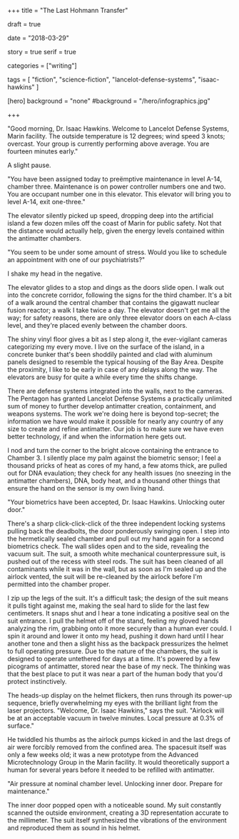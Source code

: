 
+++
title = "The Last Hohmann Transfer"

draft = true

date = "2018-03-29"

story = true
serif = true

categories = ["writing"]

tags = [
     "fiction",
     "science-fiction",
     "lancelot-defense-systems",
     "isaac-hawkins"
     ]

[hero]
background = "none"
#background = "/hero/infographics.jpg"

+++

"Good morning, Dr. Isaac Hawkins. Welcome to Lancelot Defense Systems, Marin
facility. The outside temperature is 12 degrees; wind speed 3 knots; overcast.
Your group is currently performing above average. You are fourteen minutes
early."

A slight pause.

"You have been assigned today to preëmptive maintenance in level A-14, chamber
three. Maintenance is on power controller numbers one and two. You are
occupant number one in this elevator. This elevator will bring you to level
A-14, exit one-three."

The elevator silently picked up speed, dropping deep into the artificial
island a few dozen miles off the coast of Marin for public safety. Not that
the distance would actually help, given the energy levels contained within the
antimatter chambers.

"You seem to be under some amount of stress. Would you like to schedule an
appointment with one of our psychiatrists?"

I shake my head in the negative.

The elevator glides to a stop and dings as the doors slide open. I walk out
into the concrete corridor, following the signs for the third chamber. It's a
bit of a walk around the central chamber that contains the gigawatt nuclear
fusion reactor; a walk I take twice a day. The elevator doesn't get me all the
way; for safety reasons, there are only three elevator doors on each A-class
level, and they're placed evenly between the chamber doors.

The shiny vinyl floor gives a bit as I step along it, the ever-vigilant
cameras categorizing my every move. I live on the surface of the island, in a
concrete bunker that's been shoddily painted and clad with aluminum panels
designed to resemble the typical housing of the Bay Area. Despite the
proximity, I like to be early in case of any delays along the way. The
elevators are busy for quite a while every time the shifts change.

There are defense systems integrated into the walls, next to the cameras. The
Pentagon has granted Lancelot Defense Systems a practically unlimited sum of
money to further develop antimatter creation, containment, and weapons
systems. The work we're doing here is beyond top-secret; the information we
have would make it possible for nearly any country of any size to create and
refine antimatter. Our job is to make sure we have even better technology, if
and when the information here gets out.

I nod and turn the corner to the bright alcove containing the entrance to
Chamber 3. I silently place my palm against the biometric sensor; I feel a
thousand pricks of heat as cores of my hand, a few atoms thick, are pulled out
for DNA evaulation; they check for any health issues (no sneezing in the
antimatter chambers), DNA, body heat, and a thousand other things that ensure
the hand on the sensor is my own living hand.

"Your biometrics have been accepted, Dr. Isaac Hawkins. Unlocking outer door."

There's a sharp click-click-click of the three independent locking systems
pulling back the deadbolts, the door ponderously swinging open. I step into
the hermetically sealed chamber and pull out my hand again for a second
biometrics check. The wall slides open and to the side, revealing the vacuum
suit. The suit, a smooth white mechanical counterpressure suit, is pushed out
of the recess with steel rods. The suit has been cleaned of all contaminants
while it was in the wall, but as soon as I'm sealed up and the airlock vented,
the suit will be re-cleaned by the airlock before I'm permitted into the
chamber proper.

I zip up the legs of the suit. It's a difficult task; the design of the suit
means it pulls tight against me, making the seal hard to slide for the last
few centimeters. It snaps shut and I hear a tone indicating a positive seal on
the suit entrance. I pull the helmet off of the stand, feeling my gloved hands
analyzing the rim, grabbing onto it more securely than a human ever could. I
spin it around and lower it onto my head, pushing it down hard until I hear
another tone and then a slight hiss as the backpack pressurizes the helmet to
full operating pressure. Due to the nature of the chambers, the suit is
designed to operate untethered for days at a time. It's powered by a few
picograms of antimatter, stored near the base of my neck. The thinking was
that the best place to put it was near a part of the human body that you'd
protect instinctively.

The heads-up display on the helmet flickers, then runs through its power-up
sequence, briefly overwhelming my eyes with the brilliant light from the laser
projectors. "Welcome, Dr. Isaac Hawkins," says the suit. "Airlock will be at
an acceptable vacuum in twelve minutes. Local pressure at 0.3% of surface."

He twiddled his thumbs as the airlock pumps kicked in and the last dregs of
air were forcibly removed from the confined area. The spacesuit itself was
only a few weeks old; it was a new prototype from the Advanced Microtechnology
Group in the Marin facility. It would theoretically support a human for
several years before it needed to be refilled with antimatter.

"Air pressure at nominal chamber level. Unlocking inner door. Prepare for
maintenance."

The inner door popped open with a noticeable sound. My suit constantly scanned
the outside environment, creating a 3D representation accurate to the
millimeter. The suit itself synthesized the vibrations of the environment and
reproduced them as sound in his helmet.

